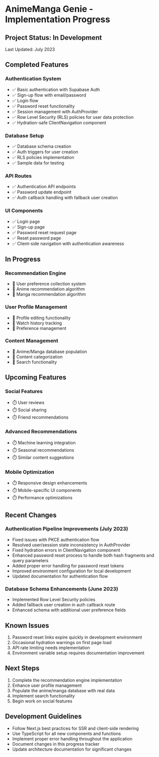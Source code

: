 # AnimeManga Genie - Implementation Progress

## Project Status: In Development

Last Updated: July 2023

## Completed Features

### Authentication System
- ✅ Basic authentication with Supabase Auth
- ✅ Sign-up flow with email/password
- ✅ Login flow
- ✅ Password reset functionality
- ✅ Session management with AuthProvider
- ✅ Row Level Security (RLS) policies for user data protection
- ✅ Hydration-safe ClientNavigation component

### Database Setup
- ✅ Database schema creation
- ✅ Auth triggers for user creation
- ✅ RLS policies implementation
- ✅ Sample data for testing

### API Routes
- ✅ Authentication API endpoints
- ✅ Password update endpoint
- ✅ Auth callback handling with fallback user creation

### UI Components
- ✅ Login page
- ✅ Sign-up page
- ✅ Password reset request page
- ✅ Reset password page
- ✅ Client-side navigation with authentication awareness

## In Progress

### Recommendation Engine
- 🔄 User preference collection system
- 🔄 Anime recommendation algorithm
- 🔄 Manga recommendation algorithm

### User Profile Management
- 🔄 Profile editing functionality
- 🔄 Watch history tracking
- 🔄 Preference management

### Content Management
- 🔄 Anime/Manga database population
- 🔄 Content categorization
- 🔄 Search functionality

## Upcoming Features

### Social Features
- ⏱️ User reviews
- ⏱️ Social sharing
- ⏱️ Friend recommendations

### Advanced Recommendations
- ⏱️ Machine learning integration
- ⏱️ Seasonal recommendations
- ⏱️ Similar content suggestions

### Mobile Optimization
- ⏱️ Responsive design enhancements
- ⏱️ Mobile-specific UI components
- ⏱️ Performance optimizations

## Recent Changes

### Authentication Pipeline Improvements (July 2023)
- Fixed issues with PKCE authentication flow
- Resolved user/session state inconsistency in AuthProvider
- Fixed hydration errors in ClientNavigation component
- Enhanced password reset process to handle both hash fragments and query parameters
- Added proper error handling for password reset tokens
- Improved environment configuration for local development
- Updated documentation for authentication flow

### Database Schema Enhancements (June 2023)
- Implemented Row Level Security policies
- Added fallback user creation in auth callback route
- Enhanced schema with additional user preference fields

## Known Issues

1. Password reset links expire quickly in development environment
2. Occasional hydration warnings on first page load
3. API rate limiting needs implementation
4. Environment variable setup requires documentation improvement

## Next Steps

1. Complete the recommendation engine implementation
2. Enhance user profile management
3. Populate the anime/manga database with real data
4. Implement search functionality
5. Begin work on social features

## Development Guidelines

- Follow Next.js best practices for SSR and client-side rendering
- Use TypeScript for all new components and functions
- Implement proper error handling throughout the application
- Document changes in this progress tracker
- Update architecture documentation for significant changes 